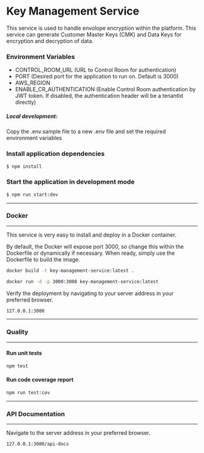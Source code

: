 # Key Management Service

This service is used to handle envolope encryption within the platform. This service can generate Customer Master Keys (CMK) and Data Keys for encryption and decryption of data.

### Environment Variables
- CONTROL_ROOM_URL (URL to Control Room for authentication)
- PORT (Desired port for the application to run on. Default is 3000)
- AWS_REGION
- ENABLE_CR_AUTHENTICATION (Enable Control Room authentication by JWT token. If disabled, the authentication header will be a tenantId directly)

##### Local development:
Copy the .env.sample file to a new .env file and set the required environment variables

### Install application dependencies
```sh
$ npm install
```

### Start the application in development mode
```sh
$ npm run start:dev
```
---
### Docker
---
This service is very easy to install and deploy in a Docker container.

By default, the Docker will expose port 3000, so change this within the Dockerfile or dynamically if necessary. When ready, simply use the Dockerfile to build the image.

```sh
docker build -t key-management-service:latest .
```

```sh
docker run -d -p 3000:3000 key-management-service:latest
```

Verify the deployment by navigating to your server address in your preferred browser.

```sh
127.0.0.1:3000
```
---
### Quality
---
#### Run unit tests
```sh
npm test
```

#### Run code coverage report
```sh
npm run test:cov
```

---
### API Documentation
---
Navigate to the server address in your preferred browser.
```sh
127.0.0.1:3000/api-docs
```
